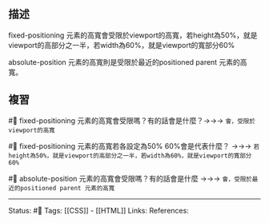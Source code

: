 

## 描述


fixed-positioning 元素的高寬會受限於viewport的高寬，若height為50%，就是viewport的高部分之一半，若width為60%，就是viewport的寬部分60%


absolute-position 元素的高寬則是受限於最近的positioned parent 元素的高寬。

## 複習

#🧠 fixed-positioning 元素的高寬會受限嗎？有的話會是什麼？->->-> `會，受限於viewport的高寬`
<!--SR:!2022-10-15,24,250-->

#🧠 fixed-positioning 元素的高寬若各設定為50% 60%會是代表什麼？ ->->-> `若height為50%，就是viewport的高部分之一半，若width為60%，就是viewport的寬部分60%`
<!--SR:!2022-10-20,28,250-->

#🧠 absolute-position 元素的高寬會受限嗎？有的話會是什麼 ->->-> `會，受限於最近的positioned parent 元素的高寬`
<!--SR:!2022-10-20,28,250-->

---
Status: #🌱
Tags:
[[CSS]] - [[HTML]]
Links:
References: